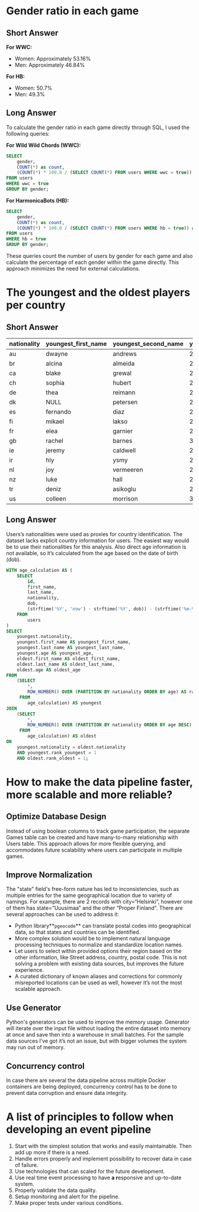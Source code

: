 # Gender ratio in each game

## Short Answer

**For WWC:**

- Women: Approximately 53.16%
- Men: Approximately 46.84%

**For HB:**

- Women: 50.7%
- Men: 49.3%

## Long Answer

To calculate the gender ratio in each game directly through SQL, I used the following queries:

**For Wild Wild Chords (WWC):**

```sql
SELECT 
    gender, 
    COUNT(*) as count,
    (COUNT(*) * 100.0 / (SELECT COUNT(*) FROM users WHERE wwc = true)) as percentage
FROM users
WHERE wwc = true
GROUP BY gender;
```

**For HarmonicaBots (HB):**

```sql
SELECT 
    gender, 
    COUNT(*) as count,
    (COUNT(*) * 100.0 / (SELECT COUNT(*) FROM users WHERE hb = true)) as percentage
FROM users
WHERE hb = true
GROUP BY gender;
```

These queries count the number of users by gender for each game and also calculate the percentage of each gender within the game directly. This approach minimizes the need for external calculations.

# The youngest and the oldest players per country

## Short Answer

| nationality | youngest_first_name | youngest_second_name | youngest_age | oldest_first_name | oldest_first_name | oldest_age |
| --- | --- | --- | --- | --- | --- | --- |
| au | dwayne | andrews | 28 | roberto | myers | 79 |
| br | alcina | almeida | 28 | helga | nogueira | 79 |
| ca | blake | grewal | 29 | marilou | margaret | 79 |
| ch | sophia | hubert | 29 | alexis | brun | 78 |
| de | thea | reimann | 28 | luka | kirsch | 79 |
| dk | NULL | petersen | 29 | thea | olsen | 79 |
| es | fernando | diaz | 28 | marc | saez | 77 |
| fi | mikael | lakso | 29 | luukas | nikula | 76 |
| fr | elea | garnier | 28 | ambre | pierre | 79 |
| gb | rachel | barnes | 30 | holly | white | 78 |
| ie | jeremy | caldwell | 29 | julie | matthews | 79 |
| ir | hly | ysmy | 28 | bhrh | kmyrn | 76 |
| nl | joy | vermeeren | 29 | melda | bekkema | 79 |
| nz | luke | hall | 29 | madeleine | brown | 77 |
| tr | deniz | asikoglu | 28 | deniz | abaci | 77 |
| us | colleen | morrison | 30 | katherine | evans | 78 |

## Long Answer

Users’s nationalities were used as proxies for country identification. The dataset lacks explicit country information for users. The easiest way would be to use their nationalities for this analysis. Also direct age information is not available, so it’s calculated  from the age based on the date of birth (dob).

```sql
WITH age_calculation AS (
    SELECT 
        id,
        first_name,
        last_name,
        nationality,
        dob,
        (strftime('%Y', 'now') - strftime('%Y', dob)) - (strftime('%m-%d', 'now') < strftime('%m-%d', dob)) AS age
    FROM 
        users
)
SELECT 
    youngest.nationality,
    youngest.first_name AS youngest_first_name,
    youngest.last_name AS youngest_last_name,
    youngest.age AS youngest_age,
    oldest.first_name AS oldest_first_name,
    oldest.last_name AS oldest_last_name,
    oldest.age AS oldest_age
FROM 
    (SELECT 
        *,
        ROW_NUMBER() OVER (PARTITION BY nationality ORDER BY age) AS rank_youngest
     FROM 
        age_calculation) AS youngest
JOIN 
    (SELECT 
        *,
        ROW_NUMBER() OVER (PARTITION BY nationality ORDER BY age DESC) AS rank_oldest
     FROM 
        age_calculation) AS oldest
ON 
    youngest.nationality = oldest.nationality
    AND youngest.rank_youngest = 1
    AND oldest.rank_oldest = 1;
```

# How to make the data pipeline faster, more scalable and more reliable?

## Optimize Database Design

Instead of using boolean columns to track game participation, the separate Games table can be created and have many-to-many relationship with Users table. This approach allows for more flexible querying, and accommodates future scalability where users can participate in multiple games.

## Improve Normalization

The "state" field's free-form nature has led to inconsistencies, such as multiple entries for the same geographical location due to variety of namings. For example, there are 2 records with city=“Helsinki”, however one of them has state=”Uuusimaa” and the other “Proper Finland”. There are several approaches can be used to address it:

- Python library**`pgeocode`** can translate postal codes into geographical data, so that states and countries can be identified.
- More complex solution would be to implement natural language processing techniques to normalize and standardize location names.
- Let users to select within provided options their region based on the other information, like Street address, country, postal code. This is not solving a problem with existing data sources, but improves the future experience.
- A curated dictionary of known aliases and corrections for commonly misreported locations can be used as well, however it’s not the most scalable approach.

## Use Generator

Python's generators can be used to improve the memory usage. Generator will iterate over the input file without loading the entire dataset into memory at once and save then into a warehouse in small batches. For the sample data sources I’ve got it’s not an issue, but with bigger volumes the system may run out of memory.

## Concurrency control

In case there are several the data pipeline across multiple Docker containers are being deployed, concurrency control has to be done to prevent data corruption and ensure data integrity. 

# A list of principles to follow when developing an event pipeline

1. Start with the simplest solution that works and easily maintainable. Then add up more if there is a need.
2. Handle errors properly and implement possibility to recover data in case of failure.
3. Use technologies that can scaled for the future development.
4. Use real time event processing to have **a r**esponsive and up-to-date system.
5. Properly validate the data quality.
6. Setup monitoring and alert for the pipeline.
7. Make proper tests under various conditions.